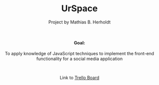 <div align="center">
  <h1>UrSpace</h1>
  <p>Project by Mathias B. Herholdt</p>
  <br>
  <h4>Goal:</h4>
  <p>To apply knowledge of JavaScript techniques to implement the front-end functionality for a social media application</p>
  <br>
  <p>Link to <a href="https://trello.com/invite/b/bahrHuk4/ATTIa30d567d47bda5ffe3c159c9ef3c9e77F660BA2F/javascript-2-course-assignment">Trello Board</a></p>
</div>

